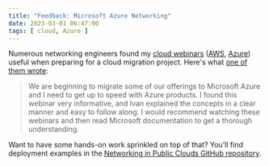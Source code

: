 ```yaml
---
title: "Feedback: Microsoft Azure Networking"
date: 2023-03-01 06:47:00
tags: [ cloud, Azure ]
---
```

Numerous networking engineers found my [cloud webinars](https://www.ipspace.net/Cloud) ([AWS](https://www.ipspace.net/Amazon_Web_Services_Networking), [Azure](https://www.ipspace.net/Microsoft_Azure_Networking)) useful when preparing for a cloud migration project. Here's what [one of them wrote](https://www.ipspace.net/Microsoft_Azure_Networking#Happy_Campers):

> We are beginning to migrate some of our offerings to Microsoft Azure and I need to get up to speed with Azure products. I found this webinar very informative, and Ivan explained the concepts in a clear manner and easy to follow along. I would recommend watching these webinars and then read Microsoft documentation to get a thorough understanding.

Want to have some hands-on work sprinkled on top of that? You'll find deployment examples in the [Networking in Public Clouds GitHub repository](https://github.com/ipspace/pubcloud).